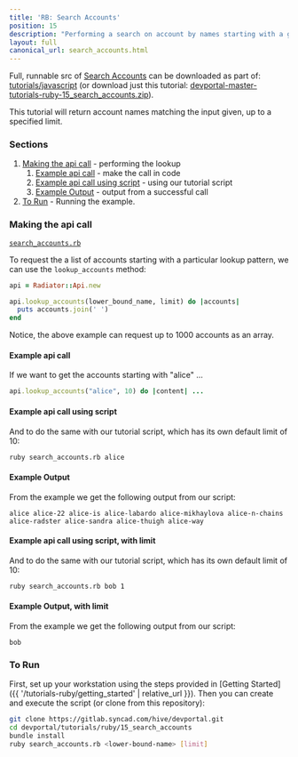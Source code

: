 ```yaml
---
title: 'RB: Search Accounts'
position: 15
description: "Performing a search on account by names starting with a given input."
layout: full
canonical_url: search_accounts.html
---
```

Full, runnable src of [Search Accounts](https://gitlab.syncad.com/hive/devportal/-/tree/master/tutorials/ruby/15_search_accounts) can be downloaded as part of: [tutorials/javascript](https://gitlab.syncad.com/hive/devportal/-/tree/master/tutorials/ruby) (or download just this tutorial: [devportal-master-tutorials-ruby-15_search_accounts.zip](https://gitlab.syncad.com/hive/devportal/-/archive/master/devportal-master.zip?path=tutorials/ruby/15_search_accounts)).

This tutorial will return account names matching the input given, up to a specified limit.

### Sections

1. [Making the api call](#making-the-api-call) - performing the lookup
    1. [Example api call](#example-api-call) - make the call in code
    1. [Example api call using script](#example-api-call-using-script) - using our tutorial script
    1. [Example Output](#example-output) - output from a successful call
1. [To Run](#to-run) - Running the example.

### Making the api call

[`search_accounts.rb`](https://gitlab.syncad.com/hive/devportal/-/blob/master/tutorials/ruby/15_search_accounts/search_accounts.rb)

To request the a list of accounts starting with a particular lookup pattern, we can use the `lookup_accounts` method:

```ruby
api = Radiator::Api.new

api.lookup_accounts(lower_bound_name, limit) do |accounts|
  puts accounts.join(' ')
end
```

Notice, the above example can request up to 1000 accounts as an array.

#### Example api call

If we want to get the accounts starting with "alice" ...

```ruby
api.lookup_accounts("alice", 10) do |content| ...
```

#### Example api call using script

And to do the same with our tutorial script, which has its own default limit of 10:

```bash
ruby search_accounts.rb alice
```

#### Example Output

From the example we get the following output from our script:

```
alice alice-22 alice-is alice-labardo alice-mikhaylova alice-n-chains alice-radster alice-sandra alice-thuigh alice-way
```

#### Example api call using script, with limit

And to do the same with our tutorial script, which has its own default limit of 10:

```bash
ruby search_accounts.rb bob 1
```

#### Example Output, with limit

From the example we get the following output from our script:

```
bob
```

### To Run

First, set up your workstation using the steps provided in [Getting Started]({{ '/tutorials-ruby/getting_started' | relative_url }}).  Then you can create and execute the script (or clone from this repository):

```bash
git clone https://gitlab.syncad.com/hive/devportal.git
cd devportal/tutorials/ruby/15_search_accounts
bundle install
ruby search_accounts.rb <lower-bound-name> [limit]
```
